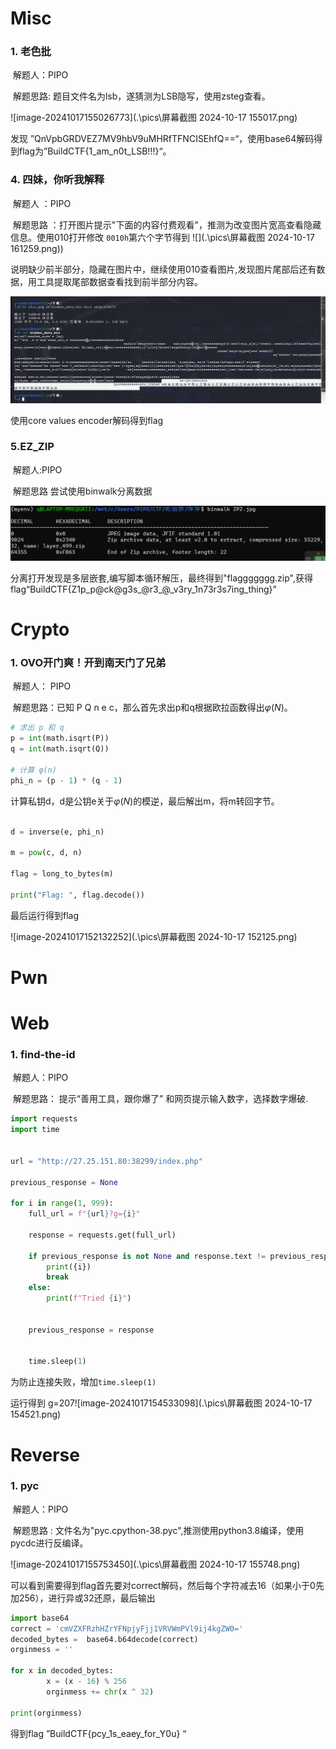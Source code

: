 # Misc

### 1. 老色批

​	解题人：PIPO

​	解题思路: 题目文件名为lsb，遂猜测为LSB隐写，使用zsteg查看。

![image-20241017155026773](.\pics\屏幕截图 2024-10-17 155017.png)

发现 ”QnVpbGRDVEZ7MV9hbV9uMHRfTFNCISEhfQ==“，使用base64解码得到flag为”BuildCTF{1_am_n0t_LSB!!!}“。























### 4. 四妹，你听我解释

​	解题人 ：PIPO

​	解题思路 ：打开图片提示"下面的内容付费观看"，推测为改变图片宽高查看隐藏信息。使用010打开修改 `0010h`第六个字节得到 ![](.\pics\屏幕截图 2024-10-17 161259.png))

说明缺少前半部分，隐藏在图片中，继续使用010查看图片,发现图片尾部后还有数据，用工具提取尾部数据查看找到前半部分内容。

![Z7L61P4JE%M%6V1TU%I83S3](.\pics\Z7L61P4JE%M%6V1TU%I83S3.png)

使用core values encoder解码得到flag

### 5.EZ_ZIP

​	解题人:PIPO

​	解题思路 尝试使用binwalk分离数据

![](.\pics\c29dc3f59598a2f9c0c15ee971237a8.png)

分离打开发现是多层嵌套,编写脚本循环解压，最终得到"flaggggggg.zip",获得flag“BuildCTF{Z1p_p@ck@g3s_@r3_@_v3ry_1n73r3s7ing_thing}”

# Crypto

### 1. OVO开门爽！开到南天门了兄弟

​	解题人： PIPO

​	解题思路：已知 P Q n e c，那么首先求出p和q根据欧拉函数得出$φ(N)$。

```python
# 求出 p 和 q
p = int(math.isqrt(P))
q = int(math.isqrt(Q))

# 计算 φ(n)
phi_n = (p - 1) * (q - 1)

```

计算私钥d，d是公钥e关于$φ(N)$的模逆，最后解出m，将m转回字节。

```python

d = inverse(e, phi_n)

m = pow(c, d, n)

flag = long_to_bytes(m)

print("Flag: ", flag.decode())
```

最后运行得到flag

![image-20241017152132252](.\pics\屏幕截图 2024-10-17 152125.png)



# Pwn

# Web

### 1. find-the-id

​	解题人：PIPO

​	解题思路： 提示“善用工具，跟你爆了” 和网页提示输入数字，选择数字爆破.

```python
import requests
import time


url = "http://27.25.151.80:38299/index.php"

previous_response = None

for i in range(1, 999):
    full_url = f"{url}?g={i}"
    
    response = requests.get(full_url)
    
    if previous_response is not None and response.text != previous_response.text:
        print({i})
        break
    else:
        print(f"Tried {i}")
    

    previous_response = response
    

    time.sleep(1)  

```

为防止连接失败，增加`time.sleep(1)`

运行得到 g=207![image-20241017154533098](.\pics\屏幕截图 2024-10-17 154521.png)



# Reverse

### 1. pyc

​	解题人：PIPO

​	解题思路 : 文件名为"pyc.cpython-38.pyc",推测使用python3.8编译，使用pycdc进行反编译。

![image-20241017155753450](.\pics\屏幕截图 2024-10-17 155748.png)

可以看到需要得到flag首先要对correct解码，然后每个字符减去16（如果小于0先加256），进行异或32还原，最后输出

```python
import base64
correct = 'cmVZXFRzhHZrYFNpjyFjj1VRVWmPVl9ij4kgZW0='
decoded_bytes =  base64.b64decode(correct)
orginmess = ''

for x in decoded_bytes:
        x = (x - 16) % 256  
        orginmess += chr(x ^ 32) 

print(orginmess)
```

得到flag ”BuildCTF{pcy_1s_eaey_for_Y0u} “
